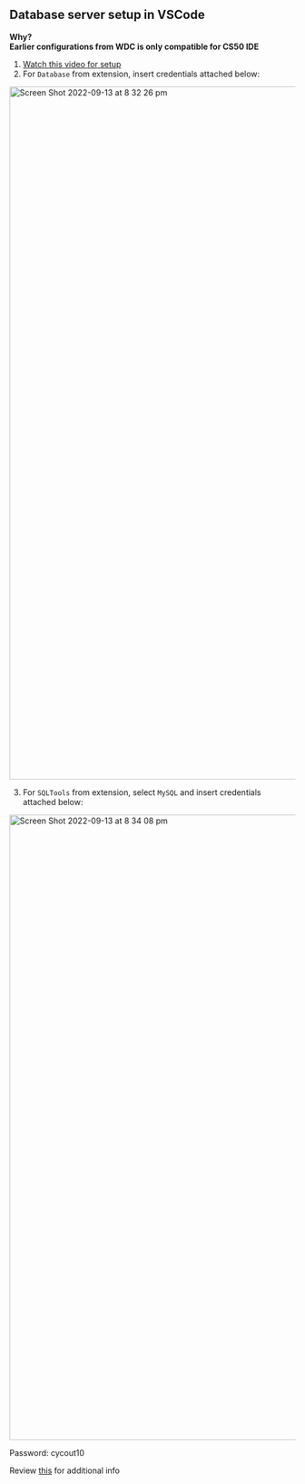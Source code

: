 ## Database server setup in VSCode
**Why?    
Earlier configurations from WDC is only compatible for CS50 IDE**

1) [Watch this video for setup](https://www.youtube.com/watch?v=MTh5GVrL9es)
2) For `Database` from extension, insert credentials attached below:
<img width="1220" alt="Screen Shot 2022-09-13 at 8 32 26 pm" src="https://media.github.cs.adelaide.edu.au/user/2673/files/21b47438-d374-46fd-97eb-48db4838b4b8">

3) For `SQLTools` from extension, select `MySQL` and insert credentials attached below: 
<img width="1101" alt="Screen Shot 2022-09-13 at 8 34 08 pm" src="https://media.github.cs.adelaide.edu.au/user/2673/files/94963ce6-dd8b-4643-90d8-35b225d97d72">

Password: cycout10

Review [this](https://github.cs.adelaide.edu.au/a1225127/CYCOUT10/issues/61) for additional info
